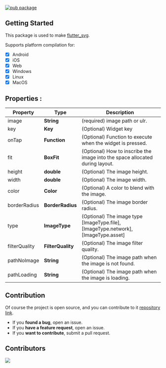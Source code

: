 <!--
This README describes the package. If you publish this package to pub.dev,
this README's contents appear on the landing page for your package.

For information about how to write a good package README, see the guide for
[writing package pages](https://dart.dev/guides/libraries/writing-package-pages).

For general information about developing packages, see the Dart guide for
[creating packages](https://dart.dev/guides/libraries/create-library-packages)
and the Flutter guide for
[developing packages and plugins](https://flutter.dev/developing-packages).
-->

[![pub package](https://img.shields.io/pub/v/custom_image.svg)](https://pub.dev/packages/custom_image)

## Getting Started

This package is used to make [flutter_svg](https://pub.dev/packages/flutter_svg).

Supports platform compilation for:

- [x] Android
- [x] iOS
- [x] Web
- [x] Windows
- [x] Linux
- [x] MacOS

## Properties :

| Property      | Type              | Description                                                                        |
| ------------- | ----------------- | ---------------------------------------------------------------------------------- |
| image         | **String**        | (required) image path or ulr.                                                      |
| key           | **Key**           | (Optional) Widget key                                                              |
| onTap         | **Function**      | (Optional) Function to execute when the widget is pressed.                         |
| fit           | **BoxFit**        | (Optional) How to inscribe the image into the space allocated during layout.       |
| height        | **double**        | (Optional) The image height.                                                       |
| width         | **double**        | (Optional) The image width.                                                        |
| color         | **Color**         | (Optional) A color to blend with the image.                                        |
| borderRadius  | **BorderRadius**  | (Optional) The image border radius.                                                |
| type          | **ImageType**     | (Optional) The image type [ImageType.file], [ImageType.network], [ImageType.asset] |
| filterQuality | **FilterQuality** | (Optional) The image filter quality.                                               |
| pathNoImage   | **String**        | (Optional) The image path when the image is not found.                             |
| pathLoading   | **String**        | (Optional) The image path when the image is loading.                               |

## Contribution

Of course the project is open source, and you can contribute to it [repository link](https://github.com/JuanDavidQuiceno/custom_image).

- If you **found a bug**, open an issue.
- If you **have a feature request**, open an issue.
- If you **want to contribute**, submit a pull request.

## Contributors

<a href="https://github.com/JuanDavidQuiceno/custom_image/graphs/contributors">
  <img src="https://contrib.rocks/image?repo=JuanDavidQuiceno/custom_image" />
</a>
